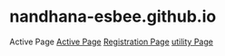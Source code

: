 # nandhana-esbee.github.io
Active Page
[Active Page](https://nandhana-esbee.github.io)
[Registration Page](https://nandhana-esbee.github.io/reg)
[utility Page](https://nandhana-esbee.github.io/utility)
